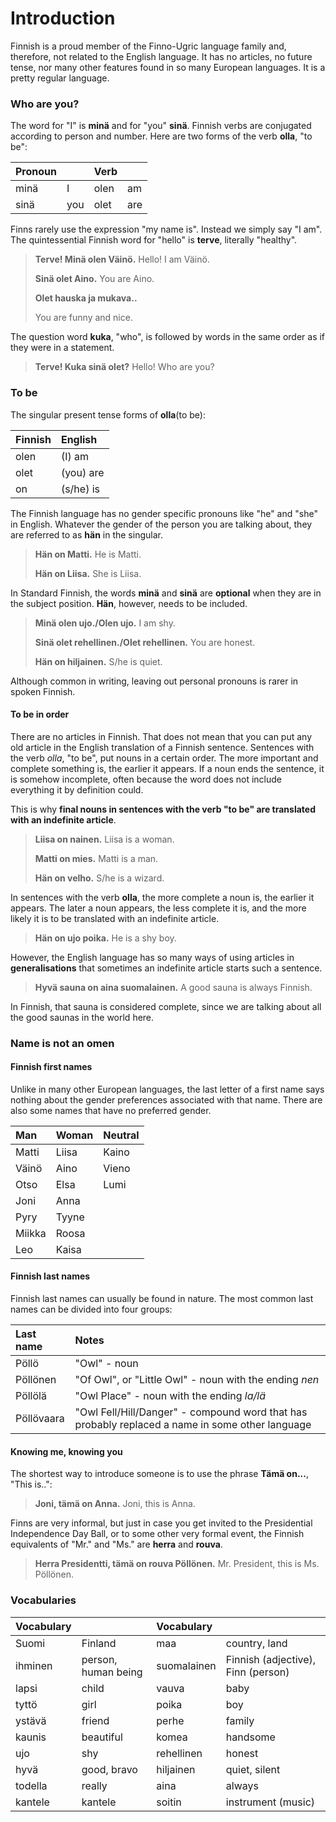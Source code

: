 # Introduction

Finnish is a proud member of the Finno-Ugric language family and, therefore, not related to the English language. It has no articles, no future tense, nor many other features found in so many European languages. It is a pretty regular language.

### **Who are you?**

The word for "I" is **minä** and for "you" **sinä**. Finnish verbs are conjugated according to person and number. Here are two forms of the verb **olla**, "to be":

| Pronoun |  | Verb |  |
| :--- | :--- | :--- | :--- |
| minä | I | olen | am |
| sinä | you | olet | are |

Finns rarely use the expression "my name is". Instead we simply say "I am". The quintessential Finnish word for "hello" is **terve**, literally "healthy".

> **Terve! Minä olen Väinö.** Hello! I am Väinö.
>
> **Sinä olet Aino.** You are Aino.
>
> **Olet hauska ja mukava..**
>
> You are funny and nice.

The question word **kuka**, "who", is followed by words in the same order as if they were in a statement.

> **Terve! Kuka sinä olet?** Hello! Who are you?

### To be

The singular present tense forms of **olla**\(to be\):

| Finnish | English |
| :--- | :--- |
| olen | \(I\) am |
| olet | \(you\) are |
| on | \(s/he\) is |

The Finnish language has no gender specific pronouns like "he" and "she" in English. Whatever the gender of the person you are talking about, they are referred to as **hän** in the singular.

> **Hän on Matti.** He is Matti.
>
> **Hän on Liisa.** She is Liisa.

In Standard Finnish, the words **minä** and **sinä** are **optional** when they are in the subject position. **Hän**, however, needs to be included.

> **Minä olen ujo./Olen ujo.** I am shy.
>
> **Sinä olet rehellinen./Olet rehellinen.** You are honest.
>
> **Hän on hiljainen.** S/he is quiet.

Although common in writing, leaving out personal pronouns is rarer in spoken Finnish.

#### **To be in order**

There are no articles in Finnish. That does not mean that you can put any old article in the English translation of a Finnish sentence. Sentences with the verb _olla_, "to be", put nouns in a certain order. The more important and complete something is, the earlier it appears. If a noun ends the sentence, it is somehow incomplete, often because the word does not include everything it by definition could.

This is why **final nouns in sentences with the verb "to be" are translated with an indefinite article**.

> **Liisa on nainen.** Liisa is a woman.
>
> **Matti on mies.** Matti is a man.
>
> **Hän on velho.** S/he is a wizard.

In sentences with the verb **olla**, the more complete a noun is, the earlier it appears. The later a noun appears, the less complete it is, and the more likely it is to be translated with an indefinite article.

> **Hän on ujo poika.** He is a shy boy.

However, the English language has so many ways of using articles in **generalisations** that sometimes an indefinite article starts such a sentence.

> **Hyvä sauna on aina suomalainen.** A good sauna is always Finnish.

In Finnish, that sauna is considered complete, since we are talking about all the good saunas in the world here.

### **Name is not an omen**

#### Finnish first names

Unlike in many other European languages, the last letter of a first name says nothing about the gender preferences associated with that name. There are also some names that have no preferred gender.

| Man | Woman | Neutral |
| :--- | :--- | :--- |
| Matti | Liisa | Kaino |
| Väinö | Aino | Vieno |
| Otso | Elsa | Lumi |
| Joni | Anna |  |
| Pyry | Tyyne |  |
| Miikka | Roosa |  |
| Leo | Kaisa |  |

#### Finnish last names

Finnish last names can usually be found in nature. The most common last names can be divided into four groups:

| Last name | Notes |
| :--- | :--- |
| Pöllö | "Owl" - noun |
| Pöllönen | "Of Owl", or "Little Owl" - noun with the ending _nen_ |
| Pöllölä | "Owl Place" - noun with the ending _la/lä_ |
| Pöllövaara | "Owl Fell/Hill/Danger" - compound word that has probably replaced a name in some other language |

#### **Knowing me, knowing you**

The shortest way to introduce someone is to use the phrase **Tämä on...**, "This is..":

> **Joni, tämä on Anna.** Joni, this is Anna.

Finns are very informal, but just in case you get invited to the Presidential Independence Day Ball, or to some other very formal event, the Finnish equivalents of "Mr." and "Ms." are **herra** and **rouva**.

> **Herra Presidentti, tämä on rouva Pöllönen.** Mr. President, this is Ms. Pöllönen.

### Vocabularies

| Vocabulary |  | Vocabulary |  |
| :--- | :--- | :--- | :--- |
| Suomi | Finland | maa | country, land |
| ihminen | person, human being | suomalainen | Finnish \(adjective\), Finn \(person\) |
| lapsi | child | vauva | baby |
| tyttö | girl | poika | boy |
| ystävä | friend | perhe | family |
| kaunis | beautiful | komea | handsome |
| ujo | shy | rehellinen | honest |
| hyvä | good, bravo | hiljainen | quiet, silent |
| todella | really | aina | always |
| kantele | kantele | soitin | instrument \(music\) |

